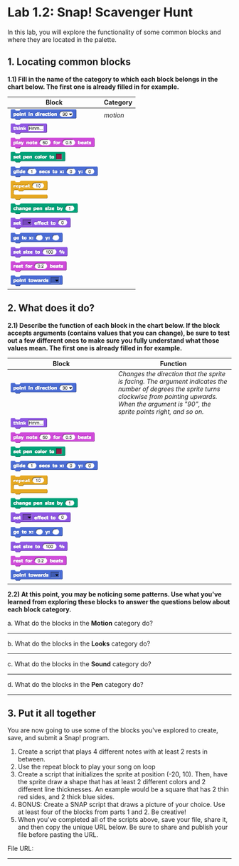 <!--- REVISED -->
# Lab 1.2: Snap! Scavenger Hunt

In this lab, you will explore the functionality of some common blocks and where they are located in the palette.

## 1. Locating common blocks

**1.1) Fill in the name of the category to which each block belongs in the chart below. The first one is already filled in for example.**

| Block                                       | Category |
| ------------------------------------------- | -------- |
| ![point in direction](pointindirection.png) | _motion_ |
| ![think](think.png)                         |          |
| ![play notes](playnotes.png)                |          |
| ![set pen color](setpencolor.png)           |          |
| ![glide](glide.png)                         |          |
| ![repeat](repeat.png)                       |          |
| ![change pen size](changepensize.png)       |          |
| ![set effect](seteffect.png)                |          |
| ![go to x-y](gotox-y.png)                   |          |
| ![set size](setsize.png)                    |          |
| ![rest for beats](restforbeats.png)         |          |
| ![point towards](pointtowards.png)          |          |


## 2. What does it do?

**2.1) Describe the function of each block in the chart below. If the block accepts arguments (contains values that you can change), be sure to test out a few different ones to make sure you fully understand what those values mean. The first one is already filled in for example.**

| Block                                                                                               | Function                                                                                                                                                                                                         |
| --------------------------------------------------------------------------------------------------- | ---------------------------------------------------------------------------------------------------------------------------------------------------------------------------------------------------------------- |
| ![point in direction](pointindirection.png)                                                         | _Changes the direction that the sprite is facing. The argument indicates the number of degrees the sprite turns clockwise from pointing upwards. When the argument is "90", the sprite points right, and so on._ |
| ![think](think.png)                                                                                 |                                                                                                                                                                                                                  |
| ![play notes](playnotes.png)                                                                        |                                                                                                                                                                                                                  |
| ![set pen color](setpencolor.png)                                                                   |                                                                                                                                                                                                                  |
| ![glide](glide.png)                                                                                 |                                                                                                                                                                                                                  |
| ![repeat](repeat.png)                                                                               |                                                                                                                                                                                                                  |
| ![change pen size](changepensize.png)                                                               |                                                                                                                                                                                                                  |
| ![set effect](seteffect.png)                                                                        |                                                                                                                                                                                                                  |
| ![go to x-y](gotox-y.png)                                                                           |                                                                                                                                                                                                                  |
| ![set size](setsize.png)                                                                            |                                                                                                                                                                                                                  |
| ![rest for beats](restforbeats.png)                                                                 |                                                                                                                                                                                                                  |
| ![point towards](pointtowards.png)                                                                  |                                                                                                                                                                                                                 |



**2.2) At this point, you may be noticing some patterns. Use what you've learned from exploring these blocks to answer the questions below about each block category.**

a. What do the blocks in the **Motion** category do?

* * *

b. What do the blocks in the **Looks** category do?

* * *

c. What do the blocks in the **Sound** category do?

* * *

d. What do the blocks in the **Pen** category do?

* * *

## 3. Put it all together

You are now going to use some of the blocks you've explored to create, save, and submit a Snap! program.

1.  Create a script that plays 4 different notes with at least 2 rests in between.
2.  Use the repeat block to play your song on loop
3.  Create a script that initializes the sprite at position (-20, 10). Then, have the sprite draw a shape that has at least 2 different colors and 2 different line thicknesses. An example would be a square that has 2 thin red sides, and 2 thick blue sides.
4.  BONUS: Create a SNAP script that draws a picture of your choice.  Use at least four of the blocks from parts 1 and 2.  Be creative!
5.  When you've completed all of the scripts above, save your file, share it, and then copy the unique URL below. Be sure to share and publish your file before pasting the URL.

File URL:

* * *
